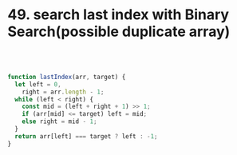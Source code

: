<h1>49. search last index with Binary Search(possible duplicate array)
</h1>

<br/>
<br/>

```js
function lastIndex(arr, target) {
  let left = 0,
    right = arr.length - 1;
  while (left < right) {
    const mid = (left + right + 1) >> 1;
    if (arr[mid] <= target) left = mid;
    else right = mid - 1;
  }
  return arr[left] === target ? left : -1;
}
```
